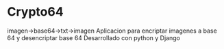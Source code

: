 # Crypto64
imagen->base64->txt->imagen
Aplicacion para encriptar imagenes a base 64 y desencriptar base 64 
Desarrollado con python y Django

